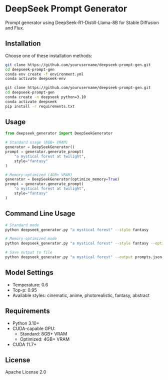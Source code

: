 # DeepSeek Prompt Generator

Prompt generator using DeepSeek-R1-Distill-Llama-8B for Stable Diffusion and Flux.

## Installation

Choose one of these installation methods:

```bash
git clone https://github.com/yourusername/deepseek-prompt-gen.git
cd deepseek-prompt-gen
conda env create -f environment.yml
conda activate deepseek-env

git clone https://github.com/yourusername/deepseek-prompt-gen.git
cd deepseek-prompt-gen
conda create -n deepseek python=3.10
conda activate deepseek
pip install -r requirements.txt

```

## Usage

```python
from deepseek_generator import DeepSeekGenerator

# Standard usage (8GB+ VRAM)
generator = DeepSeekGenerator()
prompt = generator.generate_prompt(
    "a mystical forest at twilight",
    style="fantasy"
)

# Memory-optimized (4GB+ VRAM)
generator = DeepSeekGenerator(optimize_memory=True)
prompt = generator.generate_prompt(
    "a mystical forest at twilight",
    style="fantasy"
)
```

## Command Line Usage

```bash
# Standard mode
python deepseek_generator.py "a mystical forest" --style fantasy

# Memory-optimized mode
python deepseek_generator.py "a mystical forest" --style fantasy --optimize

# Save output to file
python deepseek_generator.py "a mystical forest" --output prompts.json
```

## Model Settings
- Temperature: 0.6
- Top-p: 0.95
- Available styles: cinematic, anime, photorealistic, fantasy, abstract

## Requirements
- Python 3.10+
- CUDA-capable GPU:
  - Standard: 8GB+ VRAM
  - Optimized: 4GB+ VRAM
- CUDA 11.7+

## License
Apache License 2.0